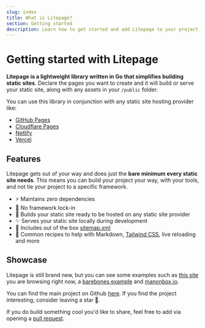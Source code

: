 ```yaml
---
slug: index
title: What is Litepage?
section: Getting started
description: Learn how to get started and add Litepage to your project
---
```


# Getting started with Litepage

**Litepage is a lightweight library written in Go that simplifies building static sites**. Declare the pages you want to create and it will build or serve your static site, along with any assets in your `/public` folder.

You can use this library in conjunction with any static site hosting provider like:

- [GitHub Pages](https://pages.github.com/)
- [Cloudflare Pages](https://pages.cloudflare.com/)
- [Netlify](https://app.netlify.com/)
- [Vercel](https://vercel.com/new)

## Features

Litepage gets out of your way and does just the **bare minimum every static site needs**. This means you can build your project your way, with your tools, and not tie your project to a specific framework.

- ⚡ Maintains zero dependencies
- 🪷 No framework lock-in
- 🎁 Builds your static site ready to be hosted on any static site provider
- ✨ Serves your static site locally during development
- 📍 Includes out of the box [sitemap.xml](https://www.sitemaps.org/protocol.html)
- 📖 Common recipes to help with Markdown, [Tailwind CSS](https://tailwindcss.com/), live reloading and more

## Showcase

Litepage is still brand new, but you can see some examples such as [this site](https://github.com/man-on-box/litepage-site) you are browsing right now, a [barebones example](https://github.com/man-on-box/litepage/tree/main/example) and [manonbox.io](https://manonbox.io).

You can find the main project on Github [here](https://github.com/man-on-box/litepage). If you find the project interesting, consider leaving a star 🌟.

If you do build something cool you'd like to share, feel free to add via opening a [pull request](https://github.com/man-on-box/litepage-site/pulls).
